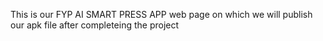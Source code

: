 This is our FYP AI SMART PRESS APP web page on which we will publish our apk file after completeing the project
